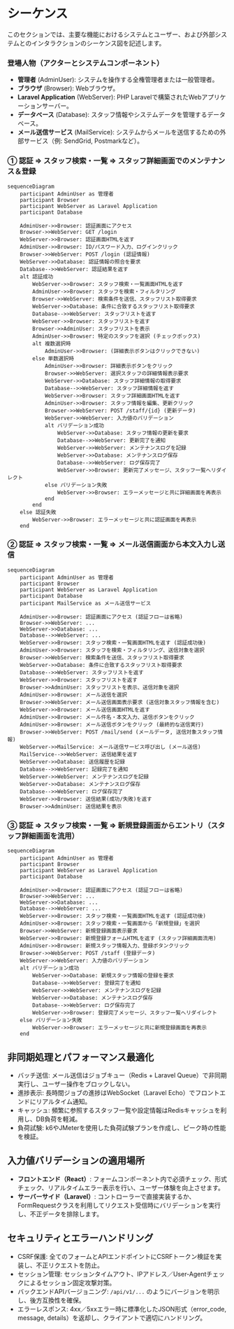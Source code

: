 # シーケンス

このセクションでは、主要な機能におけるシステムとユーザー、および外部システムとのインタラクションのシーケンス図を記述します。

### 登場人物（アクターとシステムコンポーネント）

* **管理者** (AdminUser): システムを操作する全権管理者または一般管理者。
* **ブラウザ** (Browser): Webブラウザ。
* **Laravel Application** (WebServer): PHP Laravelで構築されたWebアプリケーションサーバー。
* **データベース** (Database): スタッフ情報やシステムデータを管理するデータベース。
* **メール送信サービス** (MailService): システムからメールを送信するための外部サービス（例: SendGrid, Postmarkなど）。

### ① 認証 ⇒ スタッフ検索・一覧 ⇒ スタッフ詳細画面でのメンテナンス＆登録

```mermaid
sequenceDiagram
    participant AdminUser as 管理者
    participant Browser
    participant WebServer as Laravel Application
    participant Database

    AdminUser->>Browser: 認証画面にアクセス
    Browser->>WebServer: GET /login
    WebServer->>Browser: 認証画面HTMLを返す
    AdminUser->>Browser: ID/パスワード入力、ログインクリック
    Browser->>WebServer: POST /login (認証情報)
    WebServer->>Database: 認証情報の照合を要求
    Database-->>WebServer: 認証結果を返す
    alt 認証成功
        WebServer->>Browser: スタッフ検索・一覧画面HTMLを返す
        AdminUser->>Browser: スタッフを検索・フィルタリング
        Browser->>WebServer: 検索条件を送信、スタッフリスト取得要求
        WebServer->>Database: 条件に合致するスタッフリスト取得要求
        Database-->>WebServer: スタッフリストを返す
        WebServer->>Browser: スタッフリストを返す
        Browser->>AdminUser: スタッフリストを表示
        AdminUser->>Browser: 特定のスタッフを選択 (チェックボックス)
        alt 複数選択時
            AdminUser->>Browser: (詳細表示ボタンはクリックできない)
        else 単数選択時
            AdminUser->>Browser: 詳細表示ボタンをクリック
            Browser->>WebServer: 選択スタッフの詳細情報表示要求
            WebServer->>Database: スタッフ詳細情報の取得要求
            Database-->>WebServer: スタッフ詳細情報を返す
            WebServer->>Browser: スタッフ詳細画面HTMLを返す
            AdminUser->>Browser: スタッフ情報を編集、更新クリック
            Browser->>WebServer: POST /staff/{id} (更新データ)
            WebServer->>WebServer: 入力値のバリデーション
            alt バリデーション成功
                WebServer->>Database: スタッフ情報の更新を要求
                Database-->>WebServer: 更新完了を通知
                WebServer->>WebServer: メンテナンスログを記録
                WebServer->>Database: メンテナンスログ保存
                Database-->>WebServer: ログ保存完了
                WebServer->>Browser: 更新完了メッセージ、スタッフ一覧へリダイレクト
            else バリデーション失敗
                WebServer->>Browser: エラーメッセージと共に詳細画面を再表示
            end
        end
    else 認証失敗
        WebServer->>Browser: エラーメッセージと共に認証画面を再表示
    end
```

### ② 認証 ⇒ スタッフ検索・一覧 ⇒ メール送信画面から本文入力し送信

```mermaid
sequenceDiagram
    participant AdminUser as 管理者
    participant Browser
    participant WebServer as Laravel Application
    participant Database
    participant MailService as メール送信サービス

    AdminUser->>Browser: 認証画面にアクセス (認証フローは省略)
    Browser->>WebServer: ...
    WebServer->>Database: ...
    Database-->>WebServer: ...
    WebServer->>Browser: スタッフ検索・一覧画面HTMLを返す (認証成功後)
    AdminUser->>Browser: スタッフを検索・フィルタリング、送信対象を選択
    Browser->>WebServer: 検索条件を送信、スタッフリスト取得要求
    WebServer->>Database: 条件に合致するスタッフリスト取得要求
    Database-->>WebServer: スタッフリストを返す
    WebServer->>Browser: スタッフリストを返す
    Browser->>AdminUser: スタッフリストを表示、送信対象を選択
    AdminUser->>Browser: メール送信を選択
    Browser->>WebServer: メール送信画面表示要求 (送信対象スタッフ情報を含む)
    WebServer->>Browser: メール送信画面HTMLを返す
    AdminUser->>Browser: メール件名・本文入力、送信ボタンをクリック
    AdminUser->>Browser: メール送信ボタンをクリック (最終的な送信実行)
    Browser->>WebServer: POST /mail/send (メールデータ, 送信対象スタッフ情報)
    WebServer->>MailService: メール送信サービス呼び出し (メール送信)
    MailService-->>WebServer: 送信結果を返す
    WebServer->>Database: 送信履歴を記録
    Database-->>WebServer: 記録完了を通知
    WebServer->>WebServer: メンテナンスログを記録
    WebServer->>Database: メンテナンスログ保存
    Database-->>WebServer: ログ保存完了
    WebServer->>Browser: 送信結果(成功/失敗)を返す
    Browser->>AdminUser: 送信結果を表示
```

### ③ 認証 ⇒ スタッフ検索・一覧 ⇒ 新規登録画面からエントリ（スタッフ詳細画面を流用）

```mermaid
sequenceDiagram
    participant AdminUser as 管理者
    participant Browser
    participant WebServer as Laravel Application
    participant Database

    AdminUser->>Browser: 認証画面にアクセス (認証フローは省略)
    Browser->>WebServer: ...
    WebServer->>Database: ...
    Database-->>WebServer: ...
    WebServer->>Browser: スタッフ検索・一覧画面HTMLを返す (認証成功後)
    AdminUser->>Browser: スタッフ検索・一覧画面から「新規登録」を選択
    Browser->>WebServer: 新規登録画面表示要求
    WebServer->>Browser: 新規登録フォームHTMLを返す (スタッフ詳細画面流用)
    AdminUser->>Browser: 新規スタッフ情報入力、登録ボタンクリック
    Browser->>WebServer: POST /staff (登録データ)
    WebServer->>WebServer: 入力値のバリデーション
    alt バリデーション成功
        WebServer->>Database: 新規スタッフ情報の登録を要求
        Database-->>WebServer: 登録完了を通知
        WebServer->>WebServer: メンテナンスログを記録
        WebServer->>Database: メンテナンスログ保存
        Database-->>WebServer: ログ保存完了
        WebServer->>Browser: 登録完了メッセージ、スタッフ一覧へリダイレクト
    else バリデーション失敗
        WebServer->>Browser: エラーメッセージと共に新規登録画面を再表示
    end
```
  
## 非同期処理とパフォーマンス最適化

* バッチ送信: メール送信はジョブキュー（Redis + Laravel Queue）で非同期実行し、ユーザー操作をブロックしない。
* 進捗表示: 長時間ジョブの進捗はWebSocket（Laravel Echo）でフロントエンドにリアルタイム通知。
* キャッシュ: 頻繁に参照するスタッフ一覧や設定情報はRedisキャッシュを利用し、DB負荷を軽減。
* 負荷試験: k6やJMeterを使用した負荷試験プランを作成し、ピーク時の性能を検証。

## 入力値バリデーションの適用場所

* **フロントエンド（React）**: フォームコンポーネント内で必須チェック、形式チェック、リアルタイムエラー表示を行い、ユーザー体験を向上させます。
* **サーバーサイド（Laravel）**: コントローラーで直接実装するか、FormRequestクラスを利用してリクエスト受信時にバリデーションを実行し、不正データを排除します。

## セキュリティとエラーハンドリング

* CSRF保護: 全てのフォームとAPIエンドポイントにCSRFトークン検証を実装し、不正リクエストを防止。
* セッション管理: セッションタイムアウト、IPアドレス／User-Agentチェックによるセッション固定攻撃対策。
* バックエンドAPIバージョニング: `/api/v1/...` のようにバージョンを明示し、後方互換性を確保。
* エラーレスポンス: 4xx／5xxエラー時に標準化したJSON形式（error_code, message, details）を返却し、クライアントで適切にハンドリング。